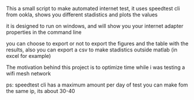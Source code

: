 This a small script to make automated internet test, it uses speedtest cli from ookla, shows you different stadistics and plots the values

it is designed to run on windows, and will show you your internet adapter properties in the command line

you can choose to export or not to export the figures and the table with the results, also you can export a csv to make stadistics outside matlab (in excel for example)

The motivation behind this project is to optimize time while i was testing a wifi mesh network

ps: speedtest cli has a maximum amount per day of test you can make fom the same ip, its about 30-40 
